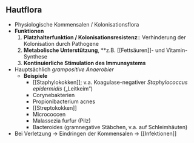 ---
---
## Hautflora

- Physiologische Kommensalen / Kolonisationsflora
- **Funktionen**
    1. **Platzhalterfunktion / Kolonisationsresistenz**:: Verhinderung der Kolonisation durch Pathogene
    2. **Metabolische Unterstützung**, **z.B. [[Fettsäuren]]- und Vitamin-Synthese
    3. **Kontinuierliche Stimulation des Immunsystems**
- Hauptsächlich *grampositive Anaerobier*
    - **Beispiele**
        - [[Staphylokokken]]; v.a. Koagulase-negativer *Staphylococcus epidermidis* („Leitkeim“)
        - Corynebakterien
        - Propionibacterium acnes
        - [[Streptokokken]]
        - Micrococcen
        - Malassezia furfur (Pilz)
        - Bacteroides (gramnegative Stäbchen, v.a. auf Schleimhäuten)
- Bei Verletzung → Eindringen der Kommensalen → [[Infektionen]]